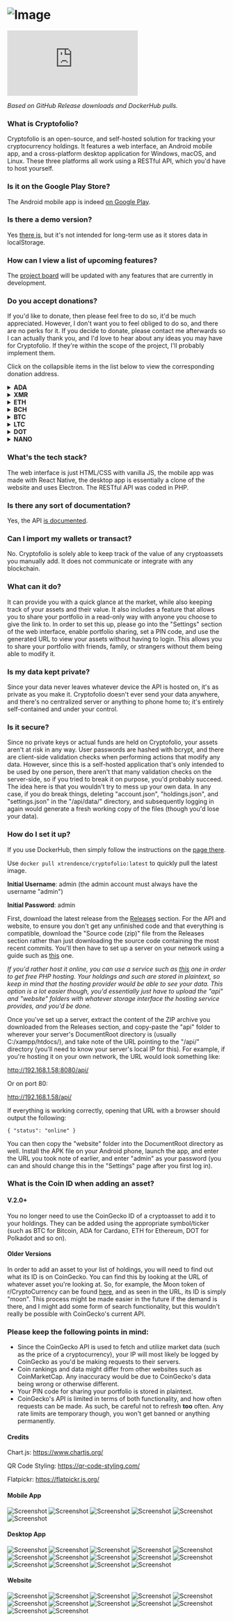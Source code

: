 # ![Image](https://i.imgur.com/AlbPsuf.png)

![Downloads](https://www.xtrendence.dev/scripts/cryptofolio-stats.php?svg=true&custom=true)

*Based on GitHub Release downloads and DockerHub pulls.*

### What is Cryptofolio?

Cryptofolio is an open-source, and self-hosted solution for tracking your cryptocurrency holdings. It features a web interface, an Android mobile app, and a cross-platform desktop application for Windows, macOS, and Linux. These three platforms all work using a RESTful API, which you'd have to host yourself.

### Is it on the Google Play Store? 

The Android mobile app is indeed [on Google Play](https://play.google.com/store/apps/details?id=com.xtrendence.cryptofolio).

### Is there a demo version?

Yes [there is](https://xtrendence.github.io/Cryptofolio/website/), but it's not intended for long-term use as it stores data in localStorage.

### How can I view a list of upcoming features?

The [project board](https://github.com/Xtrendence/Cryptofolio/projects/1?fullscreen=true) will be updated with any features that are currently in development.

### Do you accept donations?

If you'd like to donate, then please feel free to do so, it'd be much appreciated. However, I don't want you to feel obliged to do so, and there are no perks for it. If you decide to donate, please contact me afterwards so I can actually thank you, and I'd love to hear about any ideas you may have for Cryptofolio. If they're within the scope of the project, I'll probably implement them.

Click on the collapsible items in the list below to view the corresponding donation address.

<details>
	<summary><b>ADA</b></summary>
	<img src="https://i.imgur.com/LpWl8jW.png" width="256" height="256"><br>
	addr1qyh9ejp2z7drzy8vzpyfeuvzuej5t5tnmjyfpfjn0vt722zqupdg44rqfw9fd8jruaez30fg9fxl34vdnncc33zqwhlqn37lz4
</details>
<details>
	<summary><b>XMR</b></summary>
	<img src="https://i.imgur.com/L4E4OH4.png" width="256" height="256"><br>
	49wDQf83p5tHibw9ay6fBvcv48GJynyjVE2V8EX8Vrtt89rPyECRm5zbBqng3udqrYHTjsZStSpnMCa8JRw7cfyGJwMPxDM
</details>
<details>
	<summary><b>ETH</b></summary>
	<img src="https://i.imgur.com/n0rC596.png" width="256" height="256"><br>
	0x40E1452025d7bFFDfa05d64C2d20Fb87c2b9C0be
</details>
<details>
	<summary><b>BCH</b></summary>
	<img src="https://i.imgur.com/4uDMrQw.png" width="256" height="256"><br>
	qrvyd467djuxtw5knjt3d50mqzspcf6phydmyl8ka0
</details>
<details>
	<summary><b>BTC</b></summary>
	<img src="https://i.imgur.com/tdtCSUv.png" width="256" height="256"><br>
	bc1qdy5544m2pwpyr6rhzcqwmerczw7e2ytjjc2wvj
</details>
<details>
	<summary><b>LTC</b></summary>
	<img src="https://i.imgur.com/vRwQ5Dx.png" width="256" height="256"><br>
	ltc1qq0ptdjsuvhw6gz9m4huwmhq40gpyljwn5hncxz
</details>
<details>
	<summary><b>DOT</b></summary>
	<img src="https://i.imgur.com/rXkoLsf.png" width="256" height="256"><br>
	12nGqTQsgEHwkAuHGNXpvzcfgtQkTeo3WCZgwrXLsiqs3KyA
</details>
<details>
	<summary><b>NANO</b></summary>
	<img src="https://i.imgur.com/GxVHByT.png" width="256" height="256"><br>
	nano_3ed4ip7cjkzkrzh9crgcdipwkp3h49cudxxz4t8x7pkb8rad7bckqfhzyadg
</details>

### What's the tech stack?

The web interface is just HTML/CSS with vanilla JS, the mobile app was made with React Native, the desktop app is essentially a clone of the website and uses Electron. The RESTful API was coded in PHP.

### Is there any sort of documentation?

Yes, the API [is documented](https://github.com/Xtrendence/Cryptofolio/wiki/API-Documentation).

### Can I import my wallets or transact?

No. Cryptofolio is solely able to keep track of the value of any cryptoassets you manually add. It does not communicate or integrate with any blockchain.

### What can it do?

It can provide you with a quick glance at the market, while also keeping track of your assets and their value. It also includes a feature that allows you to share your portfolio in a read-only way with anyone you choose to give the link to. In order to set this up, please go into the "Settings" section of the web interface, enable portfolio sharing, set a PIN code, and use the generated URL to view your assets without having to login. This allows you to share your portfolio with friends, family, or strangers without them being able to modify it.

### Is my data kept private?

Since your data never leaves whatever device the API is hosted on, it's as private as you make it. Cryptofolio doesn't ever send your data anywhere, and there's no centralized server or anything to phone home to; it's entirely self-contained and under your control.

### Is it secure?

Since no private keys or actual funds are held on Cryptofolio, your assets aren't at risk in any way. User passwords are hashed with bcrypt, and there are client-side validation checks when performing actions that modify any data. However, since this is a self-hosted application that's only intended to be used by one person, there aren't that many validation checks on the server-side, so if you tried to break it on purpose, you'd probably succeed. The idea here is that you wouldn't try to mess up your own data. In any case, if you do break things, deleting "account.json", "holdings.json", and "settings.json" in the "/api/data/" directory, and subsequently logging in again would generate a fresh working copy of the files (though you'd lose your data).

### How do I set it up? 

If you use DockerHub, then simply follow the instructions on the [page there](https://hub.docker.com/r/xtrendence/cryptofolio).

Use `docker pull xtrendence/cryptofolio:latest` to quickly pull the latest image.

**Initial Username**: admin (the admin account must always have the username "admin")

**Initial Password**: admin

First, download the latest release from the [Releases](https://github.com/Xtrendence/Cryptofolio/releases) section. For the API and website, to ensure you don't get any unfinished code and that everything is compatible, download the "Source code (zip)" file from the Releases section rather than just downloading the source code containing the most recent commits. You'll then have to set up a server on your network using a guide such as [this](https://www.ionos.co.uk/digitalguide/server/tools/xampp-tutorial-create-your-own-local-test-server/) one.

*If you'd rather host it online, you can use a service such as [this](https://www.000webhost.com/free-php-hosting) one in order to get free PHP hosting. Your holdings and such are stored in plaintext, so keep in mind that the hosting provider would be able to see your data. This option is a lot easier though, you'd essentially just have to upload the "api" and "website" folders with whatever storage interface the hosting service provides, and you'd be done.*

Once you've set up a server, extract the content of the ZIP archive you downloaded from the Releases section, and copy-paste the "api" folder to wherever your server's DocumentRoot directory is (usually C:/xampp/htdocs/), and take note of the URL pointing to the "/api/" directory (you'll need to know your server's local IP for this). For example, if you're hosting it on your own network, the URL would look something like:

http://192.168.1.58:8080/api/

Or on port 80:

http://192.168.1.58/api/

If everything is working correctly, opening that URL with a browser should output the following:

```{ "status": "online" }```

You can then copy the "website" folder into the DocumentRoot directory as well. Install the APK file on your Android phone, launch the app, and enter the URL you took note of earlier, and enter "admin" as your password (you can and should change this in the "Settings" page after you first log in).

### What is the Coin ID when adding an asset?

#### V.2.0+

You no longer need to use the CoinGecko ID of a cryptoasset to add it to your holdings. They can be added using the appropriate symbol/ticker (such as BTC for Bitcoin, ADA for Cardano, ETH for Ethereum, DOT for Polkadot and so on).

#### Older Versions

In order to add an asset to your list of holdings, you will need to find out what its ID is on CoinGecko. You can find this by looking at the URL of whatever asset you're looking at. So, for example, the Moon token of r/CryptoCurrency can be found [here](https://www.coingecko.com/en/coins/moon), and as seen in the URL, its ID is simply "moon". This process might be made easier in the future if the demand is there, and I might add some form of search functionality, but this wouldn't really be possible with CoinGecko's current API.

### Please keep the following points in mind:

- Since the CoinGecko API is used to fetch and utilize market data (such as the price of a cryptocurrency), your IP will most likely be logged by CoinGecko as you'd be making requests to their servers.
- Coin rankings and data might differ from other websites such as CoinMarketCap. Any inaccuracy would be due to CoinGecko's data being wrong or otherwise different.
- Your PIN code for sharing your portfolio is stored in plaintext.
- CoinGecko's API is limited in terms of both functionality, and how often requests can be made. As such, be careful not to refresh **too** often. Any rate limits are temporary though, you won't get banned or anything permanently.

#### Credits

Chart.js: https://www.chartjs.org/

QR Code Styling: https://qr-code-styling.com/

Flatpickr: https://flatpickr.js.org/

#### Mobile App
![Screenshot](https://i.imgur.com/cTYZdwT.png)
![Screenshot](https://i.imgur.com/J7uQBu4.png)
![Screenshot](https://i.imgur.com/lvFoLdy.png)
![Screenshot](https://i.imgur.com/qddyV5R.png)
![Screenshot](https://i.imgur.com/WiZ22jv.png)
![Screenshot](https://i.imgur.com/OFO9zG6.png)
#### Desktop App
![Screenshot](https://i.imgur.com/Jd2wig5.png)
![Screenshot](https://i.imgur.com/ZgvHwYn.png)
![Screenshot](https://i.imgur.com/LHcPpKL.png)
![Screenshot](https://i.imgur.com/EyuWB04.png)
![Screenshot](https://i.imgur.com/83cADwf.png)
![Screenshot](https://i.imgur.com/H33R72y.png)
![Screenshot](https://i.imgur.com/6rRf74x.png)
![Screenshot](https://i.imgur.com/PI8X2Fs.png)
![Screenshot](https://i.imgur.com/SKIoiJA.png)
![Screenshot](https://i.imgur.com/tZXm6Fd.png)
![Screenshot](https://i.imgur.com/9ySaXkM.png)
![Screenshot](https://i.imgur.com/a6eQVWF.png)
![Screenshot](https://i.imgur.com/SP8NfDV.png)
![Screenshot](https://i.imgur.com/udPlM1D.png)
#### Website
![Screenshot](https://i.imgur.com/vunbAIz.png)
![Screenshot](https://i.imgur.com/3JbN8Gt.png)
![Screenshot](https://i.imgur.com/aZdlJ3X.png)
![Screenshot](https://i.imgur.com/tWpbWCP.png)
![Screenshot](https://i.imgur.com/fLAvYmZ.png)
![Screenshot](https://i.imgur.com/wMrUWpy.png)
![Screenshot](https://i.imgur.com/KI2tgVi.png)
![Screenshot](https://i.imgur.com/bSWI2wk.png)
![Screenshot](https://i.imgur.com/ojVRJod.png)
![Screenshot](https://i.imgur.com/7pxv2AG.png)
![Screenshot](https://i.imgur.com/WXwarTn.png)
![Screenshot](https://i.imgur.com/54nMKbM.png)
